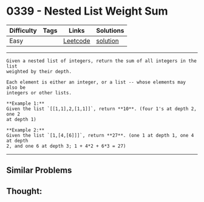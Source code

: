 # 0339 - Nested List Weight Sum

Difficulty  | Tags | Links | Solutions
----------- | ---- | ----- | -----
Easy |  | [Leetcode](https://leetcode.com/problems/nested-list-weight-sum) | [solution](https://leetcode.com/problems/nested-list-weight-sum/solution/)


-----------

```
Given a nested list of integers, return the sum of all integers in the list
weighted by their depth.

Each element is either an integer, or a list -- whose elements may also be
integers or other lists.

**Example 1:**
Given the list `[[1,1],2,[1,1]]`, return **10**. (four 1's at depth 2, one 2
at depth 1)

**Example 2:**
Given the list `[1,[4,[6]]]`, return **27**. (one 1 at depth 1, one 4 at depth
2, and one 6 at depth 3; 1 + 4*2 + 6*3 = 27)
```

-----------


## Similar Problems




## Thought:
